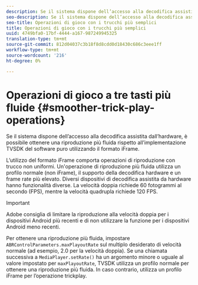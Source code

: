 ```yaml
---
description: Se il sistema dispone dell’accesso alla decodifica assistita dall’hardware, è possibile ottenere una riproduzione più fluida rispetto all’implementazione TVSDK del software puro utilizzando il formato iFrame.
seo-description: Se il sistema dispone dell’accesso alla decodifica assistita dall’hardware, è possibile ottenere una riproduzione più fluida rispetto all’implementazione TVSDK del software puro utilizzando il formato iFrame.
seo-title: Operazioni di gioco con i trucchi più semplici
title: Operazioni di gioco con i trucchi più semplici
uuid: 4749bfa0-17bf-4444-a167-987249945325
translation-type: tm+mt
source-git-commit: 812d04037c3b18f8d8cdd0d18430c686c3eee1ff
workflow-type: tm+mt
source-wordcount: '216'
ht-degree: 0%

---
```



# Operazioni di gioco a tre tasti più fluide {#smoother-trick-play-operations}

Se il sistema dispone dell’accesso alla decodifica assistita dall’hardware, è possibile ottenere una riproduzione più fluida rispetto all’implementazione TVSDK del software puro utilizzando il formato iFrame.

<!--<a id="section_3DBFD7A3D1C7453096D3D3885E786263"></a>-->

L’utilizzo del formato iFrame comporta operazioni di riproduzione con trucco non uniformi. Un&#39;operazione di riproduzione più fluida utilizza un profilo normale (non iFrame), il supporto della decodifica hardware e un frame rate più elevato. Diversi dispositivi di decodifica assistita da hardware hanno funzionalità diverse. La velocità doppia richiede 60 fotogrammi al secondo (FPS), mentre la velocità quadrupla richiede 120 FPS.

>[!IMPORTANT]
>
> Adobe consiglia di limitare la riproduzione alla velocità doppia per i dispositivi Android più recenti e di non utilizzare la funzione per i dispositivi Android meno recenti.

Per ottenere una riproduzione più fluida, impostare `ABRControlParameters.maxPlayoutRate` sul multiplo desiderato di velocità normale (ad esempio, 2.0 per la velocità doppia). Se una chiamata successiva a `MediaPlayer.setRate()` ha un argomento minore o uguale al valore impostato per `maxPlayoutRate`, TVSDK utilizza un profilo normale per ottenere una riproduzione più fluida. In caso contrario, utilizza un profilo iFrame per l’operazione trickplay.
